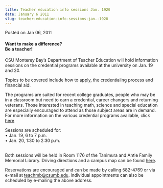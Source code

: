 ```yaml
---
title: Teacher education info sessions Jan. 1920
date: January 6 2011
slug: teacher-education-info-sessions-jan.-1920
---
```


 



<span class="date">Posted on Jan 06, 2011    </span>
<h4>Want to make a difference?<br>
Be a teacher!</br></h4>
<p>CSU Monterey Bay&#x2019;s Department of Teacher Education will hold
information sessions on the credential programs available at the
university on Jan. 19 and 20.</p>
<p>Topics to be covered include how to apply, the credentialing
process and financial aid.</p>
<p>The programs are suited for recent college graduates, people who
may be in a classroom but need to earn a credential, career
changers and returning veterans. Those interested in teaching math,
science and special education are especially encouraged to attend
as those subject areas are in demand. For more information on the
various credential programs available, click <a href="https://csumb.edu/teach" rel="nofollow">here</a>.</p>
<p>Sessions are scheduled for:<br>
&#x2022; Jan. 19, 6 to 7 p.m.<br>
&#x2022; Jan. 20, 1:30 to 2:30 p.m.</br></br></p>
<p>Both sessions will be held in Room 1176 of the Tanimura and
Antle Family Memorial Library. Driving directions and a campus map
can be found <a href="https://csumb.edu/map" rel="nofollow">here</a>.</p>
<p>Reservations are encouraged and can be made by calling 582-4769
or via e-mail at <a href="mailto:teachmb@csumb.edu">teachmb@csumb.edu</a>. Individual
appointments can also be scheduled by e-mailing the above
address.<br>
&#xA0;</br></p>





 
